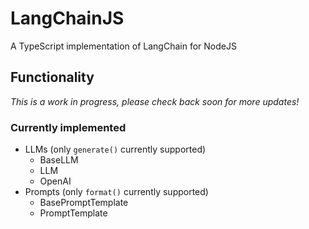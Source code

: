 # LangChainJS

A TypeScript implementation of LangChain for NodeJS

## Functionality

_This is a work in progress, please check back soon for more updates!_

### Currently implemented

- LLMs (only `generate()` currently supported)
  - BaseLLM
  - LLM
  - OpenAI
- Prompts (only `format()` currently supported)
  - BasePromptTemplate
  - PromptTemplate
